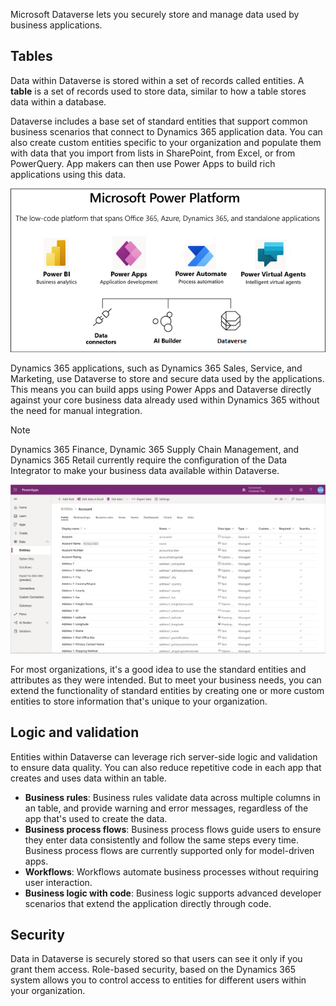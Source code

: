 Microsoft Dataverse lets you securely store and manage data used by business applications. 

## Tables
Data within Dataverse is stored within a set of records called entities. A **table** is a set of records used to store data, similar to how a table stores data within a database.

Dataverse includes a base set of standard entities that support common business scenarios that connect to Dynamics 365 application data. You can also create custom entities specific to your organization and populate them with data that you import from lists in SharePoint, from Excel, or from PowerQuery. App makers can then use Power Apps to build rich applications using this data.

![Illustration showing an overview of the Business Application Platform](../media/platform.png)

Dynamics 365 applications, such as Dynamics 365 Sales, Service, and Marketing, use Dataverse to store and secure data used by the applications. This means you can build apps using Power Apps and Dataverse directly against your core business data already used within Dynamics 365 without the need for manual integration.

 > [!NOTE]
 > Dynamics 365 Finance, Dynamic 365 Supply Chain Management, and Dynamics 365 Retail  currently require the configuration of the Data Integrator to make your business data available within Dataverse.

![Screenshot showing a list of entities](../media/updated-entitylist.png "table list")

For most organizations, it's a good idea to use the standard entities and attributes as they were intended. But to meet your business needs, you can extend the functionality of standard entities by creating one or more custom entities to store information that's unique to your organization. 

## Logic and validation
Entities within Dataverse can leverage rich server-side logic and validation to ensure data quality. You can also reduce repetitive code in each app that creates and uses data within an table.

* **Business rules**: Business rules validate data across multiple columns in an table, and provide warning and error messages, regardless of the app that's used to create the data. 
* **Business process flows**: Business process flows guide users to ensure they enter data consistently and follow the same steps every time. Business process flows are currently supported only for model-driven apps.
* **Workflows**: Workflows automate business processes without requiring user interaction. 
* **Business logic with code**: Business logic supports advanced developer scenarios that extend the application directly through code. 

## Security
Data in Dataverse is securely stored so that users can see it only if you grant them access. Role-based security, based on the Dynamics 365 system allows you to control access to entities for different users within your organization.
